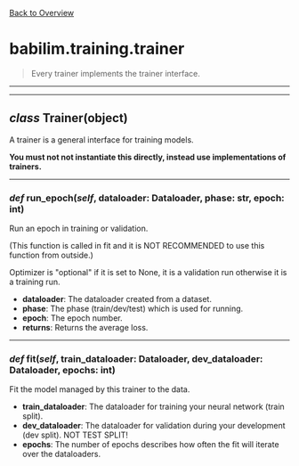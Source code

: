 [Back to Overview](../../README.md)

# babilim.training.trainer

> Every trainer implements the trainer interface.

---
---
## *class* **Trainer**(object)

A trainer is a general interface for training models.

**You must not not instantiate this directly, instead use implementations of trainers.**


---
### *def* **run_epoch**(*self*, dataloader: Dataloader, phase: str, epoch: int)

Run an epoch in training or validation.

(This function is called in fit and it is NOT RECOMMENDED to use this function from outside.)

Optimizer is "optional" if it is set to None, it is a validation run otherwise it is a training run.

* **dataloader**: The dataloader created from a dataset.
* **phase**: The phase (train/dev/test) which is used for running.
* **epoch**: The epoch number.
* **returns**: Returns the average loss.


---
### *def* **fit**(*self*, train_dataloader: Dataloader, dev_dataloader: Dataloader, epochs: int)

Fit the model managed by this trainer to the data.

* **train_dataloader**: The dataloader for training your neural network (train split).
* **dev_dataloader**: The dataloader for validation during your development (dev split). NOT TEST SPLIT!
* **epochs**: The number of epochs describes how often the fit will iterate over the dataloaders.


